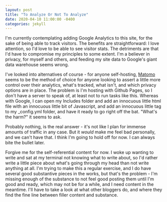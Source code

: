 ```yaml
---
layout: post
title: "To Analyze Or Not To Analyze"
date: 2020-04-10 11:00:00 -0400
categories: jekyll
---
```

I'm currently contemplating adding Google Analytics to this site, for the sake of being able to track visitors. The benefits are straightforward: I love attention, so I'd love to be able to see visitor stats. The detriments are that I'd have to compromise my principles to some extent. I'm a believer in privacy, for myself and others, and feeding my site data to Google's giant data warehouse seems wrong.

I've looked into alternatives of course - for anyone self-hosting, [Matomo](https://matomo.org/) seems to be the method of choice for anyone looking to assert a little more control over their analytics, what's tracked, what isn't, and which privacy options are in place. The problem is I'm hosting with Github Pages, so I don't have a server to speak of, at least not to run tasks like this. Whereas with Google, I can open my Includes folder and add an innocuous little html file with an innocuous little bit of Javascript, and add an innocuous little tag to my \_config.yml folder,  and have it ready to go right off the bat. "What's the harm?" it seems to ask.

Probably nothing, is the real answer - it's not like I plan for immense amounts of traffic in any case. But it *would* make me feel bad personally, and we can't have that. I think I'm going to hold off for now. I can always bite the bullet later.

Forgive me for the self-referential content for now. I woke up wanting to write and sat at my terminal not knowing what to write about, so I'd rather write a little piece about what's going through my head than not write anything at all. I'm trying to make this a regular exercise, and I do have several good substantive pieces in the works, but that's the problem - I'm missing enough of the substance to not feel good posting them until I'm good and ready, which may not be for a while, and I need content in the meantime. I'll have to take a look at what other bloggers do, and where they find the fine line between filler content and substance.
